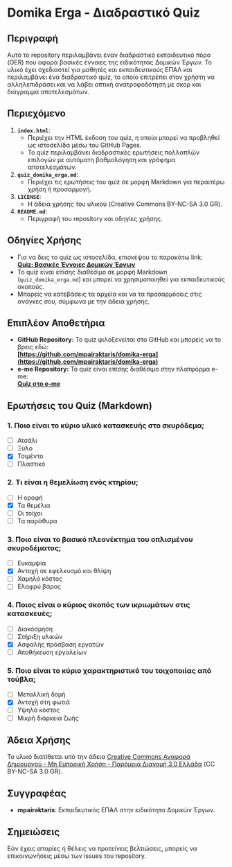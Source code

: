 # Domika Erga - Διαδραστικό Quiz

## Περιγραφή
Αυτό το repository περιλαμβάνει έναν διαδραστικό εκπαιδευτικό πόρο (OER) που αφορά βασικές έννοιες της ειδικότητας Δομικών Έργων. Το υλικό έχει σχεδιαστεί για μαθητές και εκπαιδευτικούς ΕΠΑΛ και περιλαμβάνει ένα διαδραστικό quiz, το οποίο επιτρέπει στον χρήστη να αλληλεπιδράσει και να λάβει οπτική ανατροφοδότηση με σκορ και διάγραμμα αποτελεσμάτων.

## Περιεχόμενο
1. **`index.html`**:
   - Περιέχει την HTML έκδοση του quiz, η οποία μπορεί να προβληθεί ως ιστοσελίδα μέσω του GitHub Pages.
   - Το quiz περιλαμβάνει διαδραστικές ερωτήσεις πολλαπλών επιλογών με αυτόματη βαθμολόγηση και γράφημα αποτελεσμάτων.
2. **`quiz_domika_erga.md`**:
   - Περιέχει τις ερωτήσεις του quiz σε μορφή Markdown για περαιτέρω χρήση ή προσαρμογή.
3. **`LICENSE`**:
   - Η άδεια χρήσης του υλικού (Creative Commons BY-NC-SA 3.0 GR).
4. **`README.md`**:
   - Περιγραφή του repository και οδηγίες χρήσης.

## Οδηγίες Χρήσης
- Για να δεις το quiz ως ιστοσελίδα, επισκέψου το παρακάτω link:  
  **[Quiz: Βασικές Έννοιες Δομικών Έργων](https://mpairaktaris.github.io/domika-erga)**
- Το quiz είναι επίσης διαθέσιμο σε μορφή Markdown (`quiz_domika_erga.md`) και μπορεί να χρησιμοποιηθεί για εκπαιδευτικούς σκοπούς.
- Μπορείς να κατεβάσεις τα αρχεία και να τα προσαρμόσεις στις ανάγκες σου, σύμφωνα με την άδεια χρήσης.

## Επιπλέον Αποθετήρια
- **GitHub Repository:** Το quiz φιλοξενείται στο GitHub και μπορείς να το βρεις εδώ:  
  **[https://github.com/mpairaktaris/domika-erga](https://github.com/mpairaktaris/domika-erga)**
- **e-me Repository:** Το quiz είναι επίσης διαθέσιμο στην πλατφόρμα e-me:  
  **[Quiz στο e-me](https://files.e-me.edu.gr/s/sibRTCYJRZMsa3e)**

## Ερωτήσεις του Quiz (Markdown)

### 1. Ποιο είναι το κύριο υλικό κατασκευής στο σκυρόδεμα;
- [ ] Ατσάλι  
- [ ] Ξύλο  
- [x] Τσιμέντο  
- [ ] Πλαστικό  

### 2. Τι είναι η θεμελίωση ενός κτηρίου;
- [ ] Η οροφή  
- [x] Τα θεμέλια  
- [ ] Οι τοίχοι  
- [ ] Τα παράθυρα  

### 3. Ποιο είναι το βασικό πλεονέκτημα του οπλισμένου σκυροδέματος;
- [ ] Ευκαμψία  
- [x] Αντοχή σε εφελκυσμό και θλίψη  
- [ ] Χαμηλό κόστος  
- [ ] Ελαφρύ βάρος  

### 4. Ποιος είναι ο κύριος σκοπός των ικριωμάτων στις κατασκευές;
- [ ] Διακόσμηση  
- [ ] Στήριξη υλικών  
- [x] Ασφαλής πρόσβαση εργατών  
- [ ] Αποθήκευση εργαλείων  

### 5. Ποιο είναι το κύριο χαρακτηριστικό του τοιχοποιίας από τούβλα;
- [ ] Μεταλλική δομή  
- [x] Αντοχή στη φωτιά  
- [ ] Υψηλό κόστος  
- [ ] Μικρή διάρκεια ζωής  

## Άδεια Χρήσης
Το υλικό διατίθεται υπό την άδεια [Creative Commons Αναφορά Δημιουργού - Μη Εμπορική Χρήση - Παρόμοια Διανομή 3.0 Ελλάδα](https://creativecommons.org/licenses/by-nc-sa/3.0/gr/) (CC BY-NC-SA 3.0 GR).

## Συγγραφέας
- **mpairaktaris**: Εκπαιδευτικός ΕΠΑΛ στην ειδικότητα Δομικών Έργων.

## Σημειώσεις
Εάν έχεις απορίες ή θέλεις να προτείνεις βελτιώσεις, μπορείς να επικοινωνήσεις μέσω των issues του repository.

